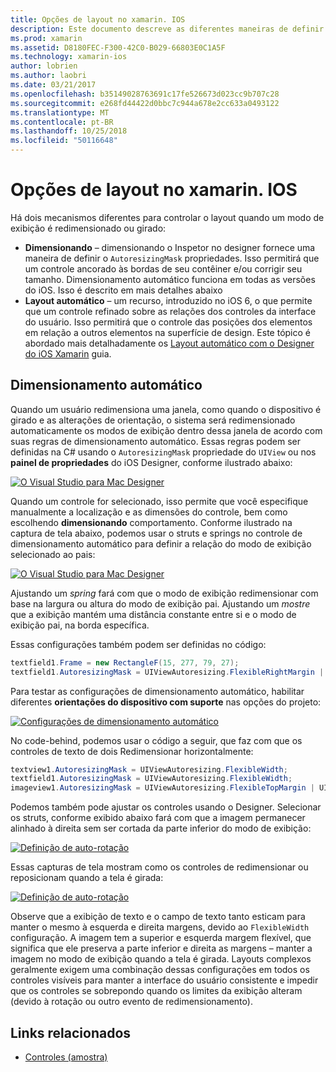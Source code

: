 ```yaml
---
title: Opções de layout no xamarin. IOS
description: Este documento descreve as diferentes maneiras de definir o layout de interfaces do usuário no xamarin. IOS. Ele aborda o dimensionamento automático e o Layout automático.
ms.prod: xamarin
ms.assetid: D8180FEC-F300-42C0-B029-66803E0C1A5F
ms.technology: xamarin-ios
author: lobrien
ms.author: laobri
ms.date: 03/21/2017
ms.openlocfilehash: b35149028763691c17fe526673d023cc9b707c28
ms.sourcegitcommit: e268fd44422d0bbc7c944a678e2cc633a0493122
ms.translationtype: MT
ms.contentlocale: pt-BR
ms.lasthandoff: 10/25/2018
ms.locfileid: "50116648"
---
```

# <a name="layout-options-in-xamarinios"></a>Opções de layout no xamarin. IOS

Há dois mecanismos diferentes para controlar o layout quando um modo de exibição é redimensionado ou girado:

-  **Dimensionando** – dimensionando o Inspetor no designer fornece uma maneira de definir o `AutoresizingMask` propriedades. Isso permitirá que um controle ancorado às bordas de seu contêiner e/ou corrigir seu tamanho. Dimensionamento automático funciona em todas as versões do iOS. Isso é descrito em mais detalhes abaixo
-  **Layout automático** – um recurso, introduzido no iOS 6, o que permite que um controle refinado sobre as relações dos controles da interface do usuário. Isso permitirá que o controle das posições dos elementos em relação a outros elementos na superfície de design. Este tópico é abordado mais detalhadamente os [Layout automático com o Designer do iOS Xamarin](~/ios/user-interface/designer/designer-auto-layout.md) guia.

## <a name="autosizing"></a>Dimensionamento automático

Quando um usuário redimensiona uma janela, como quando o dispositivo é girado e as alterações de orientação, o sistema será redimensionado automaticamente os modos de exibição dentro dessa janela de acordo com suas regras de dimensionamento automático. Essas regras podem ser definidas na C# usando o `AutoresizingMask` propriedade do `UIView` ou nos **painel de propriedades** do iOS Designer, conforme ilustrado abaixo:

 [![](layout-options-images/image41.png "O Visual Studio para Mac Designer")](layout-options-images/image41.png#lightbox)

Quando um controle for selecionado, isso permite que você especifique manualmente a localização e as dimensões do controle, bem como escolhendo **dimensionando** comportamento. Conforme ilustrado na captura de tela abaixo, podemos usar o struts e springs no controle de dimensionamento automático para definir a relação do modo de exibição selecionado ao pais:

 [![](layout-options-images/image42.png "O Visual Studio para Mac Designer")](layout-options-images/image42.png#lightbox)

Ajustando um *spring* fará com que o modo de exibição redimensionar com base na largura ou altura do modo de exibição pai. Ajustando um *mostre* que a exibição mantém uma distância constante entre si e o modo de exibição pai, na borda específica.

Essas configurações também podem ser definidas no código:

```csharp
textfield1.Frame = new RectangleF(15, 277, 79, 27);
textfield1.AutoresizingMask = UIViewAutoresizing.FlexibleRightMargin | UIViewAutoresizing.FlexibleBottomMargin;
```


Para testar as configurações de dimensionamento automático, habilitar diferentes **orientações do dispositivo com suporte** nas opções do projeto:

 [![](layout-options-images/image43a.png "Configurações de dimensionamento automático")](layout-options-images/image43a.png#lightbox)

No code-behind, podemos usar o código a seguir, que faz com que os controles de texto de dois Redimensionar horizontalmente:

```csharp
textview1.AutoresizingMask = UIViewAutoresizing.FlexibleWidth;
textfield1.AutoresizingMask = UIViewAutoresizing.FlexibleWidth;
imageview1.AutoresizingMask = UIViewAutoresizing.FlexibleTopMargin | UIViewAutoresizing.FlexibleLeftMargin;
```


Podemos também pode ajustar os controles usando o Designer. Selecionar os struts, conforme exibido abaixo fará com que a imagem permanecer alinhado à direita sem ser cortada da parte inferior do modo de exibição:

 [![](layout-options-images/autoresize.png "Definição de auto-rotação")](layout-options-images/autoresize.png#lightbox)

Essas capturas de tela mostram como os controles de redimensionar ou reposicionam quando a tela é girada:

 [![](layout-options-images/image44a.png "Definição de auto-rotação")](layout-options-images/image44a.png#lightbox)

Observe que a exibição de texto e o campo de texto tanto esticam para manter o mesmo à esquerda e direita margens, devido ao `FlexibleWidth` configuração. A imagem tem a superior e esquerda margem flexível, que significa que ele preserva a parte inferior e direita as margens – manter a imagem no modo de exibição quando a tela é girada. Layouts complexos geralmente exigem uma combinação dessas configurações em todos os controles visíveis para manter a interface do usuário consistente e impedir que os controles se sobrepondo quando os limites da exibição alteram (devido à rotação ou outro evento de redimensionamento).





## <a name="related-links"></a>Links relacionados

- [Controles (amostra)](https://developer.xamarin.com/samples/Controls/)
